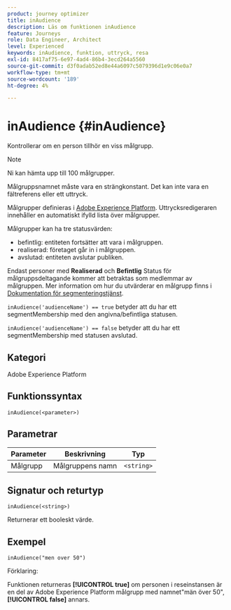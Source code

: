 ```yaml
---
product: journey optimizer
title: inAudience
description: Läs om funktionen inAudience
feature: Journeys
role: Data Engineer, Architect
level: Experienced
keywords: inAudience, funktion, uttryck, resa
exl-id: 8417af75-6e97-4ad4-86b4-3ecd264a5560
source-git-commit: d3f0adab52ed8e44a6097c5079396d1e9c06e0a7
workflow-type: tm+mt
source-wordcount: '189'
ht-degree: 4%

---
```


# inAudience {#inAudience}

Kontrollerar om en person tillhör en viss målgrupp.

>[!NOTE]
>
>Ni kan hämta upp till 100 målgrupper.

Målgruppsnamnet måste vara en strängkonstant. Det kan inte vara en fältreferens eller ett uttryck.

Målgrupper definieras i [Adobe Experience Platform](https://platform.adobe.com/audience/overview). Uttrycksredigeraren innehåller en automatiskt ifylld lista över målgrupper.

Målgrupper kan ha tre statusvärden:

* befintlig: entiteten fortsätter att vara i målgruppen.
* realiserad: företaget går in i målgruppen.
* avslutad: entiteten avslutar publiken.

Endast personer med **Realiserad** och **Befintlig** Status för målgruppsdeltagande kommer att betraktas som medlemmar av målgruppen. Mer information om hur du utvärderar en målgrupp finns i [Dokumentation för segmenteringstjänst](https://experienceleague.adobe.com/docs/experience-platform/segmentation/tutorials/evaluate-a-segment.html#interpret-segment-results).

`inAudience('audienceName') == true` betyder att du har ett segmentMembership med den angivna/befintliga statusen.

`inAudience('audienceName') == false` betyder att du har ett segmentMembership med statusen avslutad.

## Kategori

Adobe Experience Platform

## Funktionssyntax

`inAudience(<parameter>)`

## Parametrar

| Parameter | Beskrivning | Typ |
|--- |--- |--- |
| Målgrupp | Målgruppens namn | `<string>` |

## Signatur och returtyp

`inAudience(<string>)`

Returnerar ett booleskt värde.

## Exempel

`inAudience("men over 50")`

Förklaring:

Funktionen returneras **[!UICONTROL true]** om personen i reseinstansen är en del av Adobe Experience Platform målgrupp med namnet&quot;män över 50&quot;, **[!UICONTROL false]** annars.
